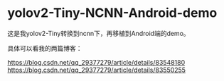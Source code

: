 # yolov2-Tiny-NCNN-Android-demo
这是我yolov2-Tiny转换到ncnn下，再移植到Android端的demo。

具体可以看我的两篇博客：

https://blog.csdn.net/qq_29377279/article/details/83548180
https://blog.csdn.net/qq_29377279/article/details/83550255
